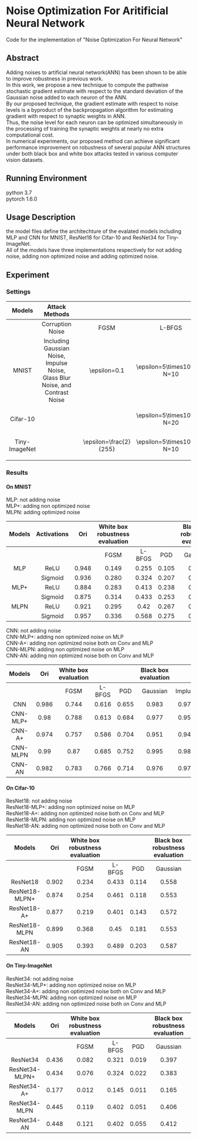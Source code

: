 # Noise Optimization For Aritificial Neural Network   
Code for the implementation of "Noise Optimization For Neural Network"  
## Abstract  
Adding noises to artificial neural network(ANN) has been shown to be able to  improve robustness in previous work.   
In this work, we propose a new technique to compute the pathwise stochastic gradient estimate with respect to the standard deviation of the Gaussian noise added to each neuron of the ANN.   
By our  proposed technique, the gradient estimate with respect to noise levels is a byproduct of the backpropagation algorithm for estimating gradient with respect to synaptic weights in ANN.  
Thus, the noise level for each neuron can be optimized simultaneously in the processing of training the synaptic weights at nearly no extra computational cost.   
In numerical experiments, our proposed method can achieve significant performance improvement on robustness of several popular ANN structures under both black box and white box attacks tested in various computer vision datasets.    
## Running Environment  
python 3.7   
pytorch 1.6.0  
## Usage Description   
the model files define the architechture of the evalated models including MLP and  CNN for MNIST, ResNet18 for Cifar-10 and ResNet34 for Tiny-ImageNet.   
All of the models have three implementations respectively for not adding noise,  adding non optimized noise and adding optimized noise.  
## Experiment    
### Settings  
|     Models    |                                  Attack Methods                                  |   |                        |                              |                                                   |   |
|:-------------:|:--------------------------------------------------------------------------------:|:-:|:----------------------:|:----------------------------:|:-------------------------------------------------:|---|  
|               |                                 Corruption Noise                                 |   |          FGSM          |            L-BFGS            |                        PGD                        |   |  
|     MNIST     | Including Gaussian Noise, Impulse Noise,  Glass Blur Noise,  and  Contrast Noise |   |      \epsilon=0.1      | \epsilon=5\times10^{-1} N=10 | \alpha=\frac{5}{255},\epsilon=\frac{25}{255},N=10 |   |  
|               |                                                                                  |   |                        |                              |                                                   |   |  
|    Cifar-10   |                                                                                  |   |                        | \epsilon=5\times10^{-2} N=20 |  \alpha=\frac{2}{255},\epsilon=\frac{8}{255},N=5  |   |  
|               |                                                                                  |   |                        |                              |                                                   |   |  
| Tiny-ImageNet |                                                                                  |   | \epsilon=\frac{2}{255} | \epsilon=5\times10^{-2} N=10 |  \alpha=\frac{2}{255},\epsilon=\frac{5}{255},N=3  |   |  
|               |                                                                                  |   |                        |                              |                                                   |   |  
###  Results  
#### On MNIST  
MLP: not adding noise  
MLP+: adding non optimized noise  
MLPN: adding optimized noise  

| Models | Activations |  Ori  | White box robustness   evaluation |        |       | Black box robustness   evaluation |         |            |          |       |        |  
|:------:|:-----------:|:-----:|:---------------------------------:|:------:|:-----:|:---------------------------------:|:-------:|:----------:|:--------:|:-----:|:------:|  
|        |             |       | FGSM                              | L-BFGS | PGD   | Gaussian                          | Impluse | Glass Blur | Contrast | FGSM  | L-BFGS |  
|   MLP  | ReLU        | 0.948 | 0.149                             | 0.255  | 0.105 | 0.935                             | 0.934   | 0.879      | 0.598    | 0.314 | 0.69   |  
|        | Sigmoid     | 0.936 | 0.280                             | 0.324  | 0.207 | 0.883                             | 0.783   | 0.885      | 0.676    | 0.410  | 0.749 |  
|  MLP+  | ReLU        | 0.884 | 0.283                             | 0.413  | 0.238 | 0.875                             | 0.851   | 0.531      | 0.531    | 0.34  | 0.742  |  
|        | Sigmoid     | 0.875 | 0.314                             | 0.433  | 0.253 | 0.869                             | 0.834   | 0.817      | 0.605    | 0.432 | 0.736  |  
|  MLPN  | ReLU        | 0.921 | 0.295                             | 0.42   | 0.267 | 0.895                             | 0.909   | 0.835      | 0.672    | 0.43  | 0.745  |  
|        | Sigmoid     | 0.957 | 0.336                             | 0.568  | 0.275 | 0.946                             | 0.944   | 0.92       | 0.71     | 0.465 | 0.788  |  

CNN: not adding noise  
CNN-MLP+: adding non optimized noise on MLP   
CNN-A+: adding non optimized noise both on Conv and  MLP  
CNN-MLPN: adding non optimized noise on MLP    
CNN-AN: adding non optimized noise both on Conv and  MLP  

|  Models  |  Ori  | White box  evaluation |        |       | Black box evaluation |         |            |          |       |        |  
|:--------:|:-----:|:---------------------:|:------:|:-----:|:--------------------:|:-------:|:----------:|:--------:|:-----:|:------:|  
|          |       | FGSM                  | L-BFGS | PGD   | Gaussian             | Impluse | Glass Blur | Contrast | FGSM  | L-BFGS |  
| CNN      | 0.986 | 0.744                 | 0.616  | 0.655 | 0.983                | 0.971   | 0.752      | 0.845    | 0.917 | 0.779  |  
| CNN-MLP+ | 0.98  | 0.788                 | 0.613  | 0.684 | 0.977                | 0.955   | 0.564      | 0.794    | 0.924 | 0.767  |  
| CNN-A+   | 0.974 | 0.757                 | 0.586  | 0.704 | 0.951                | 0.947   | 0.835      | 0.575    | 0.92  | 0.775  |  
| CNN-MLPN | 0.99  | 0.87                  | 0.685  | 0.752 | 0.995                | 0.984   | 0.788      | 0.853    | 0.957 | 0.818  |  
| CNN-AN   | 0.982 | 0.783                 | 0.766  | 0.714 | 0.976                | 0.973   | 0.867      | 0.834    | 0.928 | 0.826  |  

#### On Cifar-10     
ResNet18: not adding noise   
ResNet18-MLP+: adding non optimized noise on MLP    
ResNet18-A+: adding non optimized noise both on Conv and  MLP   
ResNet18-MLPN: adding non optimized noise on MLP     
ResNet18-AN: adding non optimized noise both on Conv and  MLP  


|     Models     |  Ori  | White box robustness   evaluation |        |       | Black box robustness   evaluation |         |            |          |       |        |  
|:--------------:|:-----:|:---------------------------------:|:------:|:-----:|:---------------------------------:|:-------:|:----------:|:--------:|:-----:|:------:|  
|                |       | FGSM                              | L-BFGS | PGD   | Gaussian                          | Impluse | Glass Blur | Contrast | FGSM  | L-BFGS |  
| ResNet18       | 0.902 | 0.234                             | 0.433  | 0.114 | 0.558                             | 0.53    | 0.189      | 0.544    | 0.467 | 0.562  |  
| ResNet18-MLPN+ | 0.874 | 0.254                             | 0.461  | 0.118 | 0.553                             | 0.535   | 0.185      | 0.536    | 0.469 | 0.554  |  
| ResNet18-A+    | 0.877 | 0.219                             | 0.401  | 0.143 | 0.572                             | 0.543   | 0.184      | 0.544    | 0.493 | 0.570   |  
| ResNet18-MLPN  | 0.899 | 0.368                             | 0.45   | 0.181 | 0.553                             | 0.514   | 0.175      | 0.533    | 0.482 | 0.584  |  
| ResNet18-AN    | 0.905 | 0.393                             | 0.489  | 0.203 | 0.587                             | 0.557   | 0.175      | 0.559    | 0.562 | 0.613  |  


#### On Tiny-ImageNet     
ResNet34: not adding noise   
ResNet34-MLP+: adding non optimized noise on MLP    
ResNet34-A+: adding non optimized noise both on Conv and  MLP   
ResNet34-MLPN: adding non optimized noise on MLP     
ResNet34-AN: adding non optimized noise both on Conv and  MLP  

|     Models     |  Ori  | White box robustness   evaluation |        |       | Black box robustness   evaluation |         |            |          |       |        |  
|:--------------:|:-----:|:---------------------------------:|:------:|:-----:|:---------------------------------:|:-------:|:----------:|:--------:|:-----:|:------:|  
|                |       | FGSM                              | L-BFGS | PGD   | Gaussian                          | Impluse | Glass Blur | Contrast | FGSM  | L-BFGS |  
| ResNet34       | 0.436 | 0.082                             | 0.321  | 0.019 | 0.397                             | 0.351   | 0.341      | 0.331    | 0.374 | 0.329  |  
| ResNet34-MLPN+ | 0.434 | 0.076                             | 0.324  | 0.022 | 0.383                             | 0.339   | 0.323      | 0.333    | 0.362 | 0.312  |  
| ResNet34-A+    | 0.177 | 0.012                             | 0.145  | 0.011 | 0.165                             | 0.155   | 0.138      | 0.133    | 0.158 | 0.145  |  
| ResNet34-MLPN  | 0.445 | 0.119                             | 0.402  | 0.051 | 0.406                             | 0.364   | 0.336      | 0.339    | 0.389 | 0.344  |  
| ResNet34-AN    | 0.448 | 0.121                             | 0.402  | 0.055 | 0.412                             | 0.375   | 0.352      | 0.346    | 0.389 | 0.35   |  




